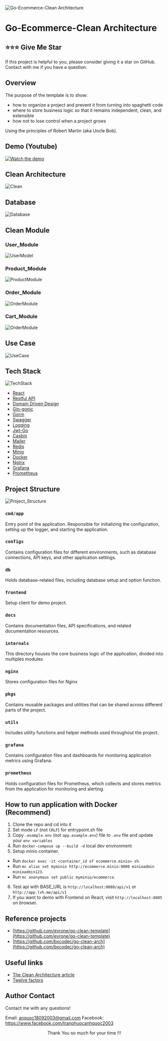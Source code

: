 ![Go-Ecommerce-Clean Architecture](docs/static/main.excalidraw.svg)

# Go-Ecommerce-Clean Architecture

## ⭐⭐⭐ Give Me Star

If this project is helpful to you, please consider giving it a star on GitHub. Contact with me if you have a question.

## Overview

The purpose of the template is to show:

- how to organize a project and prevent it from turning into spaghetti code
- where to store business logic so that it remains independent, clean, and extensible
- how not to lose control when a project grows

Using the principles of Robert Martin (aka Uncle Bob).

## Demo (Youtube)

[![Watch the demo](docs/static/screeen.png)](https://www.youtube.com/watch?v=v5L2c1o0I7M)

## Clean Architecture

![Clean](docs/static/clean.excalidraw.svg)

## Database

![Database](docs/static/database.png)

## Clean Module

### User_Module

![UserModel](docs/static/user_module.excalidraw.svg)

### Product_Module

![ProductModule](docs/static/product_module.excalidraw.svg)

### Order_Module

![OrderModule](docs/static/order_module.excalidraw.svg)

### Cart_Module

![OrderModule](docs/static/cart_module.excalidraw.svg)

## Use Case

![UseCase](docs/static/ecommerce_usecase.drawio.png)

## Tech Stack

![TechStack](docs/static/techstack.excalidraw.svg)

- [React](https://react.dev)
- [Restful API](https://docs.github.com/en/rest?apiVersion=2022-11-28)
- [Domain Driven Design](https://flowframework.readthedocs.io/en/stable/TheDefinitiveGuide/PartI/ConceptsOfModernProgramming.html)
- [Gin-gonic](https://github.com/gin-gonic/gin)
- [Gorm](https://github.com/go-gorm/gorm)
- [Swagger](https://github.com/swagger-api)
- [Logging](https://github.com/uber-go/zap)
- [Jwt-Go](https://github.com/golang-jwt/jwt)
- [Casbin](https://github.com/casbin/casbin)
- [Mailer](https://github.com/go-gomail/gomail)
- [Redis](https://github.com/redis/go-redis)
- [Minio](https://github.com/minio/minio-go)
- [Docker](https://www.docker.com/)
- [Nginx](https://nginx.org/)
- [Grafana](https://grafana.com/docs/grafana-cloud/monitor-infrastructure/integrations/integration-reference/integration-golang/)
- [Prometheus](https://github.com/prometheus/client_golang)

## Project Structure

![Project_Structure](docs/static/project_structure.excalidraw.svg)

### `cmd/app`

Entry point of the application. Responsible for initializing the configuration, setting up the logger, and starting the application.

### `configs`

Contains configuration files for different environments, such as database connections, API keys, and other application settings.

### `db`

Holds database-related files, including database setup and option function.

### `frontend`

Setup client for demo project.

### `docs`

Contains documentation files, API specifications, and related documentation resources.

### `internals`

This directory houses the core business logic of the application, divided into multiples modules

### `nginx`

Stores configuration files for Nginx

### `pkgs`

Contains reusable packages and utilities that can be shared across different parts of the project.

### `utils`

Includes utility functions and helper methods used throughout the project.

### `grafana`

Contains configuration files and dashboards for monitoring application metrics using Grafana.

### `prometheus`

Holds configuration files for Prometheus, which collects and stores metrics from the application for monitoring and alerting.

## How to run application with Docker (Recommend)

1. Clone the repo and cd into it
2. Set mode `LF` (not `CRLF`) for entrypoint.sh file
3. Copy `.example.env` (not `app.example.env`) file to `.env` file and update your `env variables`
4. Run `docker-compose up --build -d` local dev environment
5. Setup minio container.

- Run `docker exec -it <container_id of ecommerce.minio> sh`.
- Run `mc alias set myminio http://ecommerce.minio:9000 minioadmin minioadmin123`.
- Run `mc anonymous set public myminio/ecommerce`.

6. Test api with BASE_URL is `http://localhost:8080/api/v1` or `http://app.lvh.me/api/v1`
7. If you want to demo with Frontend on React, visit `http://localhost:8005` on browser.

## Reference projects

- [https://github.com/evrone/go-clean-template](https://github.com/evrone/go-clean-template)
- [https://github.com/bxcodec/go-clean-arch](https://github.com/bxcodec/go-clean-arch)

## Useful links

- [The Clean Architecture article](https://blog.cleancoder.com/uncle-bob/2012/08/13/the-clean-architecture.html)
- [Twelve factors](https://12factor.net/ru/)

## Author Contact

Contact me with any questions!<br>

Email: anquoc18092003@gmail.com
Facebook: https://www.facebook.com/tranphuocanhquoc2003

<p style="text-align:center">Thank You so much for your time !!!</p>

